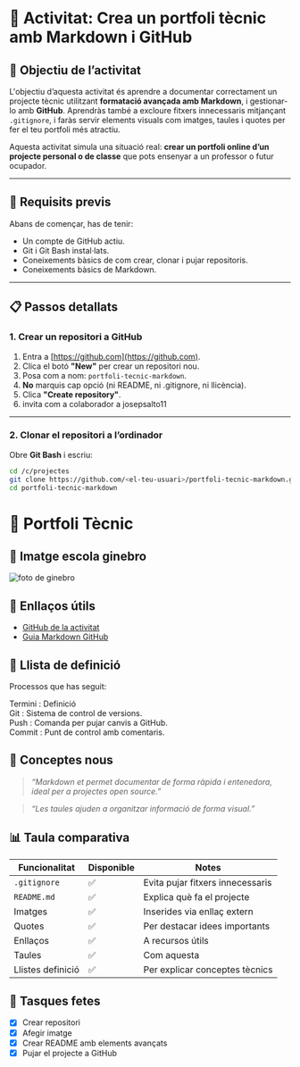 
# 🚀 Activitat: Crea un portfoli tècnic amb Markdown i GitHub

## 🎯 Objectiu de l’activitat

L'objectiu d’aquesta activitat és aprendre a documentar correctament un projecte tècnic utilitzant **formatació avançada amb Markdown**, i gestionar-lo amb **GitHub**. Aprendràs també a excloure fitxers innecessaris mitjançant `.gitignore`, i faràs servir elements visuals com imatges, taules i quotes per fer el teu portfoli més atractiu.

Aquesta activitat simula una situació real: **crear un portfoli online d’un projecte personal o de classe** que pots ensenyar a un professor o futur ocupador.

---

## 🔧 Requisits previs

Abans de començar, has de tenir:
- Un compte de GitHub actiu.
- Git i Git Bash instal·lats.
- Coneixements bàsics de com crear, clonar i pujar repositoris.
- Coneixements bàsics de Markdown.

---

## 📋 Passos detallats

### 1. Crear un repositori a GitHub

1. Entra a [https://github.com](https://github.com).
2. Clica el botó **"New"** per crear un repositori nou.
3. Posa com a nom: `portfoli-tecnic-markdown`.
4. **No** marquis cap opció (ni README, ni .gitignore, ni llicència).
5. Clica **"Create repository"**.
6. invita com a colaborador a josepsalto11

---

### 2. Clonar el repositori a l’ordinador

Obre **Git Bash** i escriu:

```bash
cd /c/projectes
git clone https://github.com/<el-teu-usuari>/portfoli-tecnic-markdown.git
cd portfoli-tecnic-markdown
```
# 💼 Portfoli Tècnic

## 📸 Imatge escola ginebro

![foto de ginebro](https://tse4.mm.bing.net/th?id=OIP.awJtDyu8RG4MeKa5t7VaXgAAAA&pid=Api&P=0&h=180)

## 🔗 Enllaços útils

- [GitHub de la activitat](https://github.com/SMX-2023-2025/mp07-serveis-de-xarxa/blob/main/documents/activitats/a12u.md)
- [Guia Markdown GitHub](https://guides.github.com/features/mastering-markdown/)

## 📘 Llista de definició

Processos que has seguit:

Termini : Definició  
Git : Sistema de control de versions.  
Push : Comanda per pujar canvis a GitHub.  
Commit : Punt de control amb comentaris.  

## 🧠 Conceptes nous

> *“Markdown et permet documentar de forma ràpida i entenedora, ideal per a projectes open source.”*

> *“Les taules ajuden a organitzar informació de forma visual.”*

## 📊 Taula comparativa

| Funcionalitat | Disponible | Notes                                                |
|---------------|------------|------------------------------------------------------|
| `.gitignore`  | ✅         | Evita pujar fitxers innecessaris                    |
| `README.md`   | ✅         | Explica què fa el projecte                          |
| Imatges       | ✅         | Inserides via enllaç extern                         |
| Quotes        | ✅         | Per destacar idees importants                       |
| Enllaços      | ✅         | A recursos útils                                    |
| Taules        | ✅         | Com aquesta                                          |
| Llistes definició | ✅     | Per explicar conceptes tècnics                      |

## 📝 Tasques fetes

- [x] Crear repositori
- [x] Afegir imatge
- [x] Crear README amb elements avançats
- [x] Pujar el projecte a GitHub
